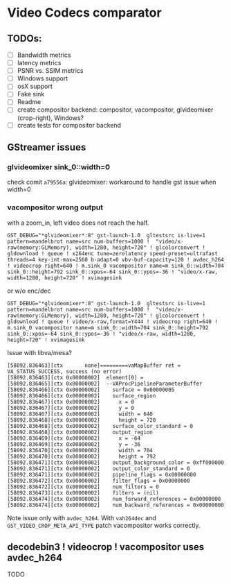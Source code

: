 # Video Codecs comparator


## TODOs:

 * [ ] Bandwidth metrics
 * [ ] latency metrics
 * [ ] PSNR vs. SSIM metrics
 * [ ] Windows support
 * [ ] osX support
 * [ ] Fake sink
 * [ ] Readme
 * [ ] create compositor backend: compositor, vacompositor, glvideomixer (crop-right), Windows?
 * [ ] create tests for compositor backend

## GStreamer issues

### glvideomixer sink_0::width=0

check comit `a79556a`: glvideomixer: workaround to handle gst issue when width=0


### vacompositor wrong output

with a zoom_in, left video does not reach the half.

```
GST_DEBUG="*glvideomixer*:8" gst-launch-1.0  gltestsrc is-live=1 pattern=mandelbrot name=src num-buffers=1000 !  "video/x-raw(memory:GLMemory), width=1280, height=720" ! glcolorconvert ! gldownload ! queue ! x264enc tune=zerolatency speed-preset=ultrafast threads=4 key-int-max=2560 b-adapt=0 vbv-buf-capacity=120 ! avdec_h264 ! videocrop right=640 ! m.sink_0 vacompositor name=m sink_0::width=704 sink_0::height=792 sink_0::xpos=-64 sink_0::ypos=-36 ! "video/x-raw, width=1280, height=720" ! xvimagesink
```

or w/o enc/dec
```
GST_DEBUG="*glvideomixer*:8" gst-launch-1.0  gltestsrc is-live=1 pattern=mandelbrot name=src num-buffers=1000 !  "video/x-raw(memory:GLMemory), width=1280, height=720" ! glcolorconvert ! gldownload ! queue ! video/x-raw,format=Y444 ! videocrop right=640 ! m.sink_0 vacompositor name=m sink_0::width=704 sink_0::height=792 sink_0::xpos=-64 sink_0::ypos=-36 ! "video/x-raw, width=1280, height=720" ! xvimagesink
```



Issue with libva/mesa?

```
[58092.836463][ctx       none]=========vaMapBuffer ret = VA_STATUS_SUCCESS, success (no error)
[58092.836463][ctx 0x00000002]  element[0] =
[58092.836465][ctx 0x00000002]  --VAProcPipelineParameterBuffer
[58092.836466][ctx 0x00000002]    surface = 0x00000005
[58092.836466][ctx 0x00000002]    surface_region
[58092.836467][ctx 0x00000002]      x = 0
[58092.836467][ctx 0x00000002]      y = 0
[58092.836467][ctx 0x00000002]      width = 640
[58092.836468][ctx 0x00000002]      height = 720
[58092.836468][ctx 0x00000002]    surface_color_standard = 0
[58092.836468][ctx 0x00000002]    output_region
[58092.836469][ctx 0x00000002]      x = -64
[58092.836469][ctx 0x00000002]      y = -36
[58092.836470][ctx 0x00000002]      width = 704
[58092.836470][ctx 0x00000002]      height = 792
[58092.836471][ctx 0x00000002]    output_background_color = 0xff000000
[58092.836471][ctx 0x00000002]    output_color_standard = 0
[58092.836471][ctx 0x00000002]    pipeline_flags = 0x00000000
[58092.836472][ctx 0x00000002]    filter_flags = 0x00000000
[58092.836472][ctx 0x00000002]    num_filters = 0
[58092.836473][ctx 0x00000002]    filters = (nil)
[58092.836474][ctx 0x00000002]    num_forward_references = 0x00000000
[58092.836474][ctx 0x00000002]    num_backward_references = 0x00000000
```

Note issue only with `avdec_h264`. With `vah264dec` and `GST_VIDEO_CROP_META_API_TYPE` patch vacompositor works correctly.


## decodebin3 ! videocrop ! vacompositor uses avdec_h264

TODO
